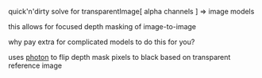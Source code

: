 quick'n'dirty solve for transparentImage[ alpha channels ] => image models

this allows for focused depth masking of image-to-image

why pay extra for complicated models to do this for you?

uses [photon](https://github.com/silvia-odwyer/photon) to flip depth mask pixels to black based on transparent reference image
